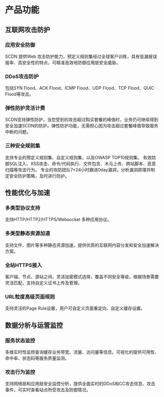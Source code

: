 # 产品功能

## 互联网攻击防护

###  应用安全防御

SCDN 提供Web 攻击防护能力，预定义规则集经过全球客户训练，具有低漏报误报率、高安全性的特点，可精准高效地防御应用层安全威胁。

###  DDoS攻击防护

包括SYN Flood、ACK Flood、ICMP Flood、UDP Flood、TCP Flood、QUIC Flood等攻击。

###  弹性防护灵活计费

SCDN支持弹性防护，当您受到的攻击超过购买套餐的峰值时，业务仍可继续得到安全加速SCDN的防护。弹性防护功能，无需担心因为攻击超过套餐峰值导致服务中断的问题。


### 三种安全规则集
支持专业的预定义规则集、自定义规则集，以及OWASP TOP10规则集。
有效防御SQL注入、XSS攻击、命令/代码执行、文件包含、木马上传、跨站脚本、恶意扫描等攻击行为。
专业的攻防团队7*24小时跟进0day漏洞，分析漏洞原理并制定安全防护策略，及时进行防护。




## 性能优化与加速

### 多类型协议支持

支持HTTP/HTTP2/HTTPS/Websocket 多种应用协议。

### 多类型静态资源加速

支持文件、图片等多种静态资源加速，提供优质的互联网内容分发和安全加速解决方案。

### 全站HTTPS接入
客户端、节点、源站之间，灵活加密模式选择，覆盖不同安全等级，根据场景需要灵活匹配，支持自定义证书上传及管理。

### URL粒度高级页面规则

支持灵活的Page Rule设置，用户可自定义页面重定向、自定义缓存设置。


## 数据分析与运营监控

### 服务状态监控
多维实时性监控查询缓存业务带宽、流量、访问量等信息。可视化的提供可用性、命中率、状态码等服务质量监测。

### 攻击行为监控
支持网络层和应用层安全监控分析，提供全面实时的DDoS和CC攻击信息、攻击事件，可实时查看站点所受攻击及防御情况。

